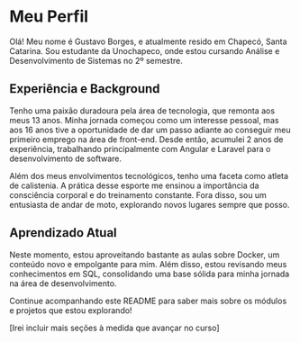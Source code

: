 # Meu Perfil

Olá! Meu nome é Gustavo Borges, e atualmente resido em Chapecó, Santa Catarina. Sou estudante da Unochapeco, onde estou
cursando Análise e Desenvolvimento de Sistemas no 2º semestre.

## Experiência e Background

Tenho uma paixão duradoura pela área de tecnologia, que remonta aos meus 13 anos. Minha jornada começou como um
interesse pessoal, mas aos 16 anos tive a oportunidade de dar um passo adiante ao conseguir meu primeiro emprego na área
de front-end. Desde então, acumulei 2 anos de experiência, trabalhando principalmente com Angular e Laravel para o
desenvolvimento de software.

Além dos meus envolvimentos tecnológicos, tenho uma faceta como atleta de calistenia. A prática desse esporte me ensinou
a importância da consciência corporal e do treinamento constante. Fora disso, sou um entusiasta de andar de moto,
explorando novos lugares sempre que posso.

## Aprendizado Atual

Neste momento, estou aproveitando bastante as aulas sobre Docker, um conteúdo novo e empolgante para mim. Além disso,
estou revisando meus conhecimentos em SQL, consolidando uma base sólida para minha jornada na área de desenvolvimento.

Continue acompanhando este README para saber mais sobre os módulos e projetos que estou explorando!

[Irei incluir mais seções à medida que avançar no curso]
